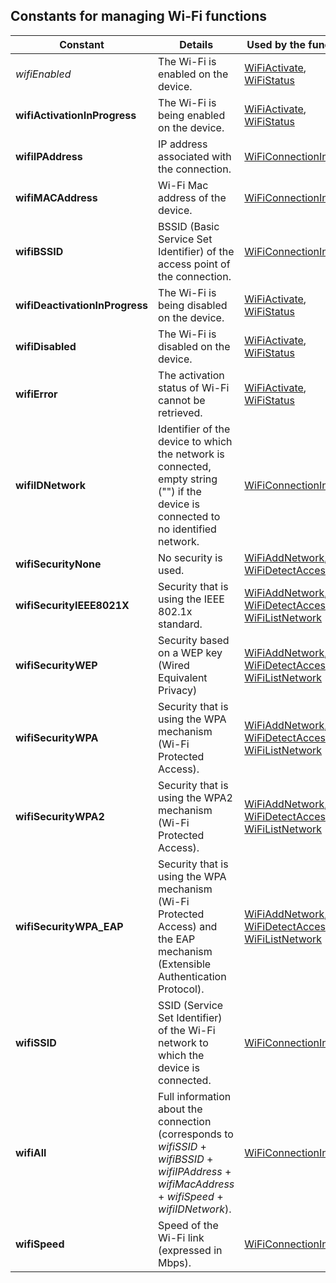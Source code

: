 
## Constants for managing Wi-Fi functions
			

<a name="NOTE1"></a>
<a name="NOTE1_1"></a>


| Constant | Details | Used by the functions |
| --- | --- | --- |
| *wifiEnabled* | The Wi-Fi is enabled on the device. | [WiFiActivate](../WDLang3/1000019350.md), [WiFiStatus](../WDLang3/1000019354.md) |
| **wifiActivationInProgress** | The Wi-Fi is being enabled on the device. | [WiFiActivate](../WDLang3/1000019350.md), [WiFiStatus](../WDLang3/1000019354.md) |
| **wifiIPAddress** | IP address associated with the connection. | [WiFiConnectionInfo](../WDLang3/1000019355.md) |
| **wifiMACAddress** | Wi-Fi Mac address of the device. | [WiFiConnectionInfo](../WDLang3/1000019355.md) |
| **wifiBSSID** | BSSID (Basic Service Set Identifier) of the access point of the connection. | [WiFiConnectionInfo](../WDLang3/1000019355.md) |
| **wifiDeactivationInProgress** | The Wi-Fi is being disabled on the device. | [WiFiActivate](../WDLang3/1000019350.md), [WiFiStatus](../WDLang3/1000019354.md) |
| **wifiDisabled** | The Wi-Fi is disabled on the device. | [WiFiActivate](../WDLang3/1000019350.md), [WiFiStatus](../WDLang3/1000019354.md) |
| **wifiError** | The activation status of Wi-Fi cannot be retrieved. | [WiFiActivate](../WDLang3/1000019350.md), [WiFiStatus](../WDLang3/1000019354.md) |
| **wifiIDNetwork** | Identifier of the device to which the network is connected, empty string ("") if the device is connected to no identified network. | [WiFiConnectionInfo](../WDLang3/1000019355.md) |
| **wifiSecurityNone** | No security is used. | [WiFiAddNetwork](../WDLang3/1000019351.md), [WiFiDetectAccessPoint](../WDLang3/1000019353.md) |
| **wifiSecurityIEEE8021X** | Security that is using the IEEE 802.1x standard. | [WiFiAddNetwork](../WDLang3/1000019351.md), [WiFiDetectAccessPoint](../WDLang3/1000019353.md), [WiFiListNetwork](../WDLang3/1000019356.md) |
| **wifiSecurityWEP** | Security based on a WEP key (Wired Equivalent Privacy) | [WiFiAddNetwork](../WDLang3/1000019351.md), [WiFiDetectAccessPoint](../WDLang3/1000019353.md), [WiFiListNetwork](../WDLang3/1000019356.md) |
| **wifiSecurityWPA** | Security that is using the WPA mechanism (Wi-Fi Protected Access). | [WiFiAddNetwork](../WDLang3/1000019351.md), [WiFiDetectAccessPoint](../WDLang3/1000019353.md), [WiFiListNetwork](../WDLang3/1000019356.md) |
| **wifiSecurityWPA2** | Security that is using the WPA2 mechanism (Wi-Fi Protected Access). | [WiFiAddNetwork](../WDLang3/1000019351.md), [WiFiDetectAccessPoint](../WDLang3/1000019353.md), [WiFiListNetwork](../WDLang3/1000019356.md) |
| **wifiSecurityWPA_EAP** | Security that is using the WPA mechanism (Wi-Fi Protected Access) and the EAP mechanism (Extensible Authentication Protocol). | [WiFiAddNetwork](../WDLang3/1000019351.md), [WiFiDetectAccessPoint](../WDLang3/1000019353.md), [WiFiListNetwork](../WDLang3/1000019356.md) |
| **wifiSSID** | SSID (Service Set Identifier) of the Wi-Fi network to which the device is connected. | [WiFiConnectionInfo](../WDLang3/1000019355.md) |
| **wifiAll** | Full information about the connection (corresponds to *wifiSSID* + *wifiBSSID* + *wifiIPAddress* + *wifiMacAddress* + *wifiSpeed* + *wifiIDNetwork*). | [WiFiConnectionInfo](../WDLang3/1000019355.md) |
| **wifiSpeed** | Speed of the Wi-Fi link (expressed in Mbps). | [WiFiConnectionInfo](../WDLang3/1000019355.md) |




